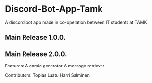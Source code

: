 # Discord-Bot-App-Tamk

A discord bot app made in co-operation between IT students at TAMK

## Main Release 1.0.0.

## Main Release 2.0.0.

Features:
A comic generator
A message retriever

Contributors:
Topias Laatu
Harri Salminen
